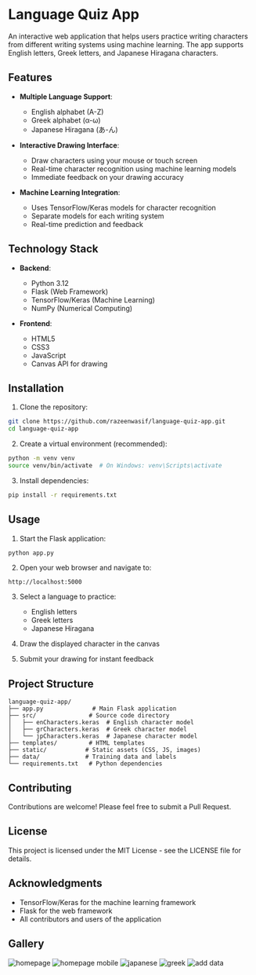 # Language Quiz App

An interactive web application that helps users practice writing characters from different writing systems using machine learning. The app supports English letters, Greek letters, and Japanese Hiragana characters.

## Features

- **Multiple Language Support**:

  - English alphabet (A-Z)
  - Greek alphabet (α-ω)
  - Japanese Hiragana (あ-ん)
- **Interactive Drawing Interface**:

  - Draw characters using your mouse or touch screen
  - Real-time character recognition using machine learning models
  - Immediate feedback on your drawing accuracy
- **Machine Learning Integration**:

  - Uses TensorFlow/Keras models for character recognition
  - Separate models for each writing system
  - Real-time prediction and feedback

## Technology Stack

- **Backend**:

  - Python 3.12
  - Flask (Web Framework)
  - TensorFlow/Keras (Machine Learning)
  - NumPy (Numerical Computing)
- **Frontend**:

  - HTML5
  - CSS3
  - JavaScript
  - Canvas API for drawing

## Installation

1. Clone the repository:

```bash
git clone https://github.com/razeenwasif/language-quiz-app.git
cd language-quiz-app
```

2. Create a virtual environment (recommended):

```bash
python -m venv venv
source venv/bin/activate  # On Windows: venv\Scripts\activate
```

3. Install dependencies:

```bash
pip install -r requirements.txt
```

## Usage

1. Start the Flask application:

```bash
python app.py
```

2. Open your web browser and navigate to:

```
http://localhost:5000
```

3. Select a language to practice:

   - English letters
   - Greek letters
   - Japanese Hiragana
4. Draw the displayed character in the canvas
5. Submit your drawing for instant feedback

## Project Structure

```
language-quiz-app/
├── app.py              # Main Flask application
├── src/               # Source code directory
│   ├── enCharacters.keras  # English character model
│   ├── grCharacters.keras  # Greek character model
│   └── jpCharacters.keras  # Japanese character model
├── templates/         # HTML templates
├── static/           # Static assets (CSS, JS, images)
├── data/             # Training data and labels
└── requirements.txt   # Python dependencies
```

## Contributing

Contributions are welcome! Please feel free to submit a Pull Request.

## License

This project is licensed under the MIT License - see the LICENSE file for details.

## Acknowledgments

- TensorFlow/Keras for the machine learning framework
- Flask for the web framework
- All contributors and users of the application

## Gallery

![homepage](assets/1.png)
![homepage mobile](assets/2.png)
![japanese](assets/3.png)
![greek]()
![add data]()
